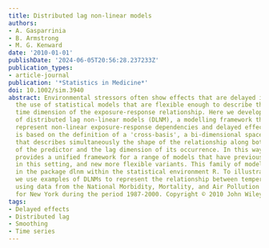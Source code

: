 ```yaml
---
title: Distributed lag non-linear models
authors:
- A. Gasparrinia
- B. Armstrong
- M. G. Kenward
date: '2010-01-01'
publishDate: '2024-06-05T20:56:28.237233Z'
publication_types:
- article-journal
publication: '*Statistics in Medicine*'
doi: 10.1002/sim.3940
abstract: Environmental stressors often show effects that are delayed in time, requiring
  the use of statistical models that are flexible enough to describe the additional
  time dimension of the exposure-response relationship. Here we develop the family
  of distributed lag non-linear models (DLNM), a modelling framework that can simultaneously
  represent non-linear exposure-response dependencies and delayed effects. This methodology
  is based on the definition of a 'cross-basis', a bi-dimensional space of functions
  that describes simultaneously the shape of the relationship along both the space
  of the predictor and the lag dimension of its occurrence. In this way the approach
  provides a unified framework for a range of models that have previously been used
  in this setting, and new more flexible variants. This family of models is implemented
  in the package dlnm within the statistical environment R. To illustrate the methodology
  we use examples of DLNMs to represent the relationship between temperature and mortality,
  using data from the National Morbidity, Mortality, and Air Pollution Study (NMMAPS)
  for New York during the period 1987-2000. Copyright © 2010 John Wiley & Sons, Ltd.
tags:
- Delayed effects
- Distributed lag
- Smoothing
- Time series
---
```

